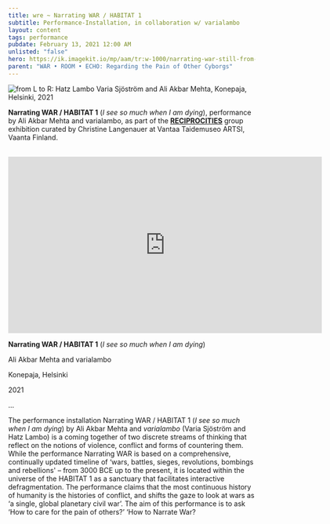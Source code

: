 ```yaml
---
title: wre ~ Narrating WAR / HABITAT 1
subtitle: Performance-Installation, in collaboration w/ varialambo
layout: content
tags: performance
pubdate: February 13, 2021 12:00 AM
unlisted: "false"
hero: https://ik.imagekit.io/mp/aam/tr:w-1000/narrating-war-still-from-konepaja-2021.jpg
parent: "WAR • ROOM • ECHO: Regarding the Pain of Other Cyborgs"
---
```

![from L to R: Hatz Lambo Varia Sjöström and Ali Akbar Mehta, Konepaja, Helsinki, 2021](https://ik.imagekit.io/mp/aam/tr:w-1000/narrating-war-still-from-konepaja-2021.jpg)

**Narrating WAR / HABITAT 1** (*I see so much when I am dying*), performance by Ali Akbar Mehta and varialambo, as part of the **[RECIPROCITIES](https://aliakbarmehta.com/content/war-room-echo-regarding-the-pain-of-other-cyborgs#narrating-war-vantaan-taidemuseo-artsi)** group exhibition curated by Christine Langenauer at Vantaa Taidemuseo ARTSI, Vaanta Finland. 


<br/>

<iframe title="vimeo-player" src="https://player.vimeo.com/video/527000966" width="640" height="360" frameborder="0" allowfullscreen></iframe>

**Narrating WAR / HABITAT 1** (*I see so much when I am dying*)

Ali Akbar Mehta and varialambo

Konepaja, Helsinki

2021

...

The performance installation Narrating WAR / HABITAT 1 (*I see so much when I am dying*) by Ali Akbar Mehta and *varialambo* (Varia Sjöström and Hatz Lambo) is a coming together of two discrete streams of thinking that reflect on the notions of violence, conflict and forms of countering them. While the performance Narrating WAR is based on a comprehensive, continually updated timeline of ‘wars, battles, sieges, revolutions, bombings and rebellions' – from 3000 BCE up to the present, it is located within the universe of the HABITAT 1 as a sanctuary that facilitates interactive defragmentation. The performance claims that the most continuous history of humanity is the histories of conflict, and shifts the gaze to look at wars as ‘a single, global planetary civil war’. The aim of this performance is to ask ‘How to care for the pain of others?’ ‘How to Narrate War?